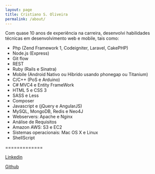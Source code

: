 ```yaml
---
layout: page
title: Cristiano S. Oliveira
permalink: /about/
---
```


Com quase 10 anos de experiência na carreira, desenvolvi habilidades técnicas em desenvolvimento web e mobile, tais como:

  - Php (Zend Framework 1, Codeigniter, Laravel, CakePHP)
  - Node.js (Express)
  - Git flow
  - REST
  - Ruby (Rails e Sinatra)
  - Mobile (Android Nativo ou Híbrido usando phonegap ou Titanium)
  - C/C++ (PoS e Arduino)
  - C# MVC4 e Entity FrameWork
  - HTML 5 e CSS 3
  - SASS e Less
  - Composer
  - Javascript e (jQuery e AngularJS)
  - MySQL, MongoDB, Redis e Neo4J
  - Webservers: Apache e Nginx
  - Análise de Requisitos
  - Amazon AWS: S3 e EC2
  - Sistemas operacionais: Mac OS X e Linux
  - ShellScript

=============

[Linkedin](https://www.linkedin.com/in/cristianounix)

[Github](https://github.com/cristianounix)


